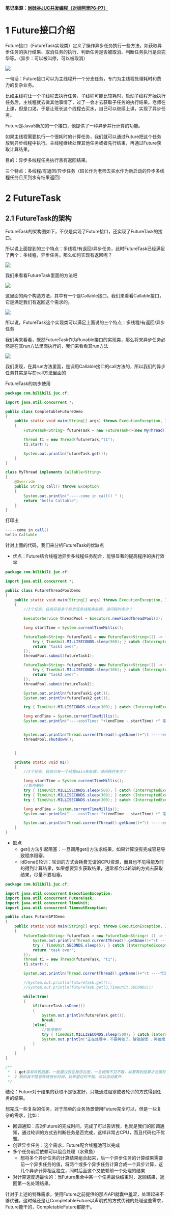 **笔记来源：**[**尚硅谷JUC并发编程（对标阿里P6-P7）**](https://www.bilibili.com/video/BV1ar4y1x727?p=1&vd_source=e8046ccbdc793e09a75eb61fe8e84a30)

# 1 Future接口介绍
Future接口（FutureTask实现类）定义了操作异步任务执行一些方法，如获取异步任务的执行结果、取消任务的执行、判断任务是否被取消、判断任务执行是否完毕等。（异步：可以被叫停，可以被取消）

![](images/1.png)

一句话：Future接口可以为主线程开一个分支任务，专门为主线程处理耗时和费力的复杂业务。

比如主线程让一个子线程去执行任务，子线程可能比较耗时，启动子线程开始执行任务后，主线程就去做其他事情了，过了一会才去获取子任务的执行结果。老师在上课，但是口渴，于是让班长这个线程去买水，自己可以继续上课，实现了异步任务。

Future是Java5新加的一个接口，他提供了一种异步并行计算的功能。

如果主线程需要执行一个很耗时的计算任务，我们就可以通过Future把这个任务放到异步线程中执行。主线程继续处理其他任务或者先行结束，再通过Future获取计算结果。

目的：异步多线程任务执行且有返回结果。

三个特点：多线程/有返回/异步任务（班长作为老师去买水作为新启动的异步多线程任务且买到水有结果返回）

# 2 FutureTask
## 2.1 FutureTask的架构
FutureTask的架构图如下，不仅是实现了Future接口，还实现了FutureTask的接口。

所以说上面提到的三个特点：多线程/有返回/异步任务，此时FutureTask已经满足了两个：多线程，异步任务。那么如何实现有返回呢？

![](images/2.png)

我们来看看FutureTask里面的方法吧

![](images/3.png)

这里面的两个构造方法，其中有一个是Callable接口，我们来看看Callable接口，它是满足我们有返回这个需求的。

![](images/4.png)

所以说，FutureTask这个实现类可以满足上面说的三个特点：多线程/有返回/异步任务

我们再来看看，既然FutureTask作为Runable接口的实现类，那么将来异步任务必然是在其run方法里面执行的，我们来看看其run方法

![](images/5.png)

我们发现，在其run方法里面，是调用Callable接口的call方法的，所以我们的异步任务其实是写在call方法里面的

FutureTask的初步使用

```java
package com.bilibili.juc.cf;

import java.util.concurrent.*;

public class CompletableFutureDemo
{
    public static void main(String[] args) throws ExecutionException, InterruptedException
    {
        FutureTask<String> futureTask = new FutureTask<>(new MyThread());

        Thread t1 = new Thread(futureTask,"t1");
        t1.start();

        System.out.println(futureTask.get());
    }
}

class MyThread implements Callable<String>
{
    @Override
    public String call() throws Exception
    {
        System.out.println("-----come in call() " );
        return "hello Callable";
    }
}
```

打印出

```java
-----come in call() 
hello Callable
```

针对上面的代码，我们来分析FutureTask的优缺点

+ 优点：Future结合线程池异步多线程任务配合，能够显著的提高程序的执行效率

```java
package com.bilibili.juc.cf;

import java.util.concurrent.*;

public class FutureThreadPoolDemo
{
    public static void main(String[] args) throws ExecutionException, InterruptedException
    {
        //3个任务，目前开启多个异步任务线程来处理，请问耗时多少？

        ExecutorService threadPool = Executors.newFixedThreadPool(3);

        long startTime = System.currentTimeMillis();

        FutureTask<String> futureTask1 = new FutureTask<String>(() -> {
            try { TimeUnit.MILLISECONDS.sleep(500); } catch (InterruptedException e) { e.printStackTrace(); }
            return "task1 over";
        });
        threadPool.submit(futureTask1);

        FutureTask<String> futureTask2 = new FutureTask<String>(() -> {
            try { TimeUnit.MILLISECONDS.sleep(300); } catch (InterruptedException e) { e.printStackTrace(); }
            return "task2 over";
        });
        threadPool.submit(futureTask2);

        System.out.println(futureTask1.get());
        System.out.println(futureTask2.get());

        try { TimeUnit.MILLISECONDS.sleep(300); } catch (InterruptedException e) { e.printStackTrace(); }

        long endTime = System.currentTimeMillis();
        System.out.println("----costTime: "+(endTime - startTime) +" 毫秒");


        System.out.println(Thread.currentThread().getName()+"\t -----end");
        threadPool.shutdown();


    }

    private static void m1()
    {
        //3个任务，目前只有一个线程main来处理，请问耗时多少？

        long startTime = System.currentTimeMillis();
        //暂停毫秒
        try { TimeUnit.MILLISECONDS.sleep(500); } catch (InterruptedException e) { e.printStackTrace(); }
        try { TimeUnit.MILLISECONDS.sleep(300); } catch (InterruptedException e) { e.printStackTrace(); }
        try { TimeUnit.MILLISECONDS.sleep(300); } catch (InterruptedException e) { e.printStackTrace(); }

        long endTime = System.currentTimeMillis();
        System.out.println("----costTime: "+(endTime - startTime) +" 毫秒");

        System.out.println(Thread.currentThread().getName()+"\t -----end");
    }
}
```



+ 缺点
    + get()方法引起阻塞：一旦调用get()方法求结果，如果计算没有完成容易导致程序阻塞。
    + idDone()轮训：轮训的方式会耗费无谓的CPU资源，而且也不见得能及时的得到计算结果，如果想要异步获取结果，通常都会以轮训的方式去获取结果，尽量不要阻塞。

```java
package com.bilibili.juc.cf;

import java.util.concurrent.ExecutionException;
import java.util.concurrent.FutureTask;
import java.util.concurrent.TimeUnit;
import java.util.concurrent.TimeoutException;

public class FutureAPIDemo
{
    public static void main(String[] args) throws ExecutionException, InterruptedException, TimeoutException
    {
        FutureTask<String> futureTask = new FutureTask<String>( () -> {
            System.out.println(Thread.currentThread().getName()+"\t -----come in");
            try { TimeUnit.SECONDS.sleep(5); } catch (InterruptedException e) { e.printStackTrace(); }
            return "task over";
        });
        Thread t1 = new Thread(futureTask, "t1");
        t1.start();

        System.out.println(Thread.currentThread().getName()+"\t ----忙其它任务了");

        //System.out.println(futureTask.get());
        //System.out.println(futureTask.get(3,TimeUnit.SECONDS));

        while(true)
        {
            if(futureTask.isDone())
            {
                System.out.println(futureTask.get());
                break;
            }else{
                //暂停毫秒
                try { TimeUnit.MILLISECONDS.sleep(500); } catch (InterruptedException e) { e.printStackTrace(); }
                System.out.println("正在处理中，不要再催了，越催越慢 ，再催熄火");
            }
        }
    }
}

/**
 *	1 get容易导致阻塞，一般建议放在程序后面，一旦调用不见不散，非要等到结果才会离开，不管你是否计算完成，容易程序堵塞。
 *	2 假如我不愿意等待很长时间，我希望过时不候，可以自动离开.
 */

```

结论：Future对于结果的获取不是很友好，只能通过阻塞或者轮训的方式得到任务的结果。

想完成一些复杂的任务，对于简单的业务场景使用Future完全可以，但是一些复杂的需求，比如：

+  回调通知：应对Future的完成时间，完成了可以告诉我，也就是我们的回调通知，通过轮训的方式去判断任务是否完成，这样非常占CPU，而且代码也不优雅。
+  创建异步任务：这个需求，Future配合线程池可以完成
+  多个任务前后依赖可以组合处理（水煮鱼）
    - 想将多个异步任务的计算结果组合起来，后一个异步任务的计算结果需要前一个异步任务的值，将两个或多个异步任务计算合成一个异步计算，这几个异步计算相互独立，同时后面这个又依赖前一个处理的结果
+  对计算速度选最快的：当Future集合中某一个任务最快结束时，返回结果，返回第一名处理结果。

针对于上述的特殊需求，使用Future之前提供的那点API就囊中羞涩，处理起来不够优雅，这时候还是让CompletableFuture以声明式的方式优雅的处理这些需求，Future能干的，CompletableFuture都能干。

